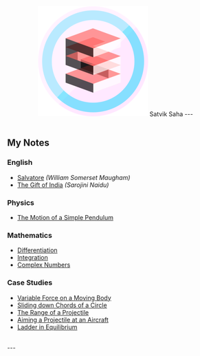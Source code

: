 <link href="https://file.myfontastic.com/kUVLXKmpzM24jFhpdaJJyT/icons.css" rel="stylesheet">
<link href="styles.css" rel="stylesheet">
<script src="quotes.js"></script>

<center>
	<img class="logo" src="images/cube.png" alt="Cube"/>
Satvik Saha
---
<div id="qtext"></div>
<div id="qauthor"></div>
</center>
<br>

<script type="text/javascript">
	document.title='Satvik Saha'
	showQuote();
</script>

## My Notes

### English
* [Salvatore](english/salvatore.html) *(William Somerset Maugham)*
* [The Gift of India](english/gift.html) *(Sarojini Naidu)*

### Physics
* [The Motion of a Simple Pendulum](physics/pendulum.html)

### Mathematics
* [Differentiation](math/differentiation.html)
* [Integration](math/integration.html)
* [Complex Numbers](math/complex.html)

### Case Studies
* [Variable Force on a Moving Body](studies/variableForce.pdf)
* [Sliding down Chords of a Circle](studies/sliding.pdf)
* [The Range of a Projectile](studies/projectile.pdf)
* [Aiming a Projectile at an Aircraft](studies/aircraftTarget.pdf)
* [Ladder in Equilibrium](studies/ladderSlip.pdf)

<br>
---
<center>
	<a id="social" href="mailto:sahasatvik@gmail.com"><i class="icon icon-gmail"></i></a>
	<a id="social" href="https://www.quora.com/profile/Satvik-Saha"><i class="icon icon-quora"></i></a>
	<a id="social" href="https://medium.com/@sahasatvik"><i class="icon icon-medium"></i></a>
	<a id="social" href="https://github.com/sahasatvik/"><i class="icon icon-github"></i></a>
	<a id="social" href="http://stackoverflow.com/users/5589030/satvik-saha"><i class="icon icon-stack-overflow"></i></a>
	<a id="social" href="https://en.lichess.org/@/sahasatvik"><i class="icon icon-lichess"></i></a>
	<a id="social" href="mailto:sahasatvik@outlook.com"><i class="icon icon-outlook"></i></a>
</center>